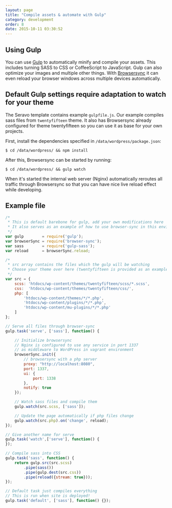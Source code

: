 ```yaml
---
layout: page
title: "Compile assets & automate with Gulp"
category: development
order: 8
date: 2015-10-11 03:30:52
---
```


## Using Gulp

You can use [Gulp](http://gulpjs.com/) to automatically minify and compile your assets. This includes turning SASS to CSS or CoffeeScript to JavaScript. Gulp can also optimize your images and multiple other things. With [Browsersync](https://www.browsersync.io/) it can even reload your browser windows across multiple devices automatically.

## Default Gulp settings require adaptation to watch for your theme

The Seravo template contains example `gulpfile.js`. Our example compiles sass files from `twentyfifteen` theme. It also has Browsersync already configured for theme twentyfifteen so you can use it as base for your own projects.

First, install the dependencies specified in `/data/wordpress/package.json`:

`$ cd /data/wordpress/ && npm install`

After this, Browsersync can be started by running:

`$ cd /data/wordpress/ && gulp watch`

When it's started the internal web server (Nginx) automatically reroutes all traffic through Browsersync so that you can have nice live reload effect while developing.

## Example file

```js
/*
 * This is default barebone for gulp, add your own modifications here
 * It also serves as an example of how to use browser-sync in this environment
 */
var gulp        = require('gulp');
var browserSync = require('browser-sync');
var sass        = require('gulp-sass');
var reload      = browserSync.reload;

/*
 * src array contains the files which the gulp will be watching
 * Choose your theme over here (twentyfifteen is provided as an example)
 */
var src = {
    scss: 'htdocs/wp-content/themes/twentyfifteen/scss/*.scss',
    css:  'htdocs/wp-content/themes/twentyfifteen/css/',
    php: [
        'htdocs/wp-content/themes/*/*.php',
        'htdocs/wp-content/plugins/*/*.php',
        'htdocs/wp-content/mu-plugins/*/*.php'
    ]
};

// Serve all files through browser-sync
gulp.task('serve', ['sass'], function() {

    // Initialize browsersync
    // Nginx is configured to use any service in port 1337
    // as middleware to WordPress in vagrant environment
    browserSync.init({
        // browsersync with a php server
        proxy: "http://localhost:8080",
        port: 1337,
        ui: {
            port: 1338
        },
        notify: true
    });

    // Watch sass files and compile them
    gulp.watch(src.scss, ['sass']);

    // Update the page automatically if php files change
    gulp.watch(src.php).on('change', reload);
});

// Give another name for serve
gulp.task('watch',['serve'], function() {
});

// Compile sass into CSS
gulp.task('sass', function() {
    return gulp.src(src.scss)
        .pipe(sass())
        .pipe(gulp.dest(src.css))
        .pipe(reload({stream: true}));
});

// Default task just compiles everything
// This is run when site is deployed!
gulp.task('default', ['sass'], function() {});
```

